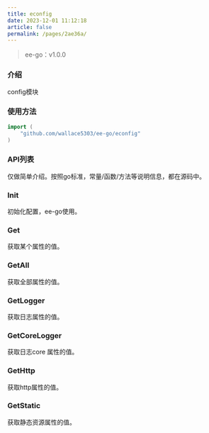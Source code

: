 ```yaml
---
title: econfig
date: 2023-12-01 11:12:18
article: false
permalink: /pages/2ae36a/
---
```


> ee-go：v1.0.0

###  介绍
config模块

###  使用方法
```go
import (
	"github.com/wallace5303/ee-go/econfig"
)
```

###  API列表
仅做简单介绍。按照go标准，常量/函数/方法等说明信息，都在源码中。

###  Init
初始化配置，ee-go使用。

###  Get
获取某个属性的值。

###  GetAll
获取全部属性的值。

###  GetLogger
获取日志属性的值。

###  GetCoreLogger
获取日志core 属性的值。

###  GetHttp
获取http属性的值。

###  GetStatic
获取静态资源属性的值。